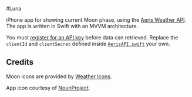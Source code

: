 #Luna

iPhone app for showing current Moon phase, using the [Aeris Weather API](http://www.aerisweather.com/develop/). The app is written in Swift with an MVVM architecture.

You must [register for an API key](http://www.aerisweather.com/signup/) before data can retrieved. Replace the `clientId` and `clientSecret` defined inside [`AerisAPI.swift`](https://github.com/cocoascientist/Luna/blob/master/Luna/AerisAPI.swift#L18-L24) your own.

## Credits

Moon icons are provided by [Weather Icons](https://github.com/erikflowers/weather-icons). 

App icon courtesy of [NounProject](https://thenounproject.com/term/moon/25997/).
